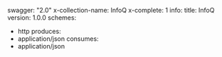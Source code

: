 swagger: "2.0"
x-collection-name: InfoQ
x-complete: 1
info:
  title: InfoQ
  version: 1.0.0
schemes:
- http
produces:
- application/json
consumes:
- application/json